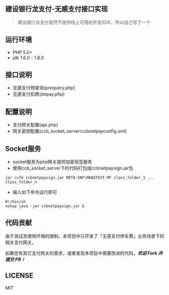 ## 建设银行龙支付-无感支付接口实现

> 建设银行龙支付竟然不提供线上可用的开发SDK，所以自己写了一个

## 运行环境
- PHP 5.0+
- jdk 1.6.0 - 1.8.0

## 接口说明
- 无感支付预查询(prequery.php)
- 无感支付扣费(dopay.php)

## 配置说明
- 支付网关配置(api.php)
- 网关密钥配置(ccb_socket_server\ccbnetpayconfig.xml)

## Socket服务
- socket服务为php网关提供加密验签服务
- 使用ccb_socket_server下的代码打包成ccbnetpaysign.jar包
```
jar cvfm ccbnetpaysign.jar META-INF\MANIFEST.MF class_folder_1 ... class_folder_n
```

- 输入如下命令运行即可
```
#!/bin/sh
nohup java -jar ccbnetpaysign.jar &
```

## 代码贡献
由于测试及使用环境的限制，本项目中只开发了「无感支付停车费」业务场景下的相关支付网关。

如果您有其它支付网关的需求，或者发现本项目中需要改进的代码，**_欢迎 Fork 并提交 PR！_**

## LICENSE
MIT